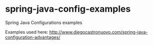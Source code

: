 # spring-java-config-examples

Spring Java Configurations examples

Examples used here: http://www.diegocastronuovo.com/spring-java-configuration-advantages/
